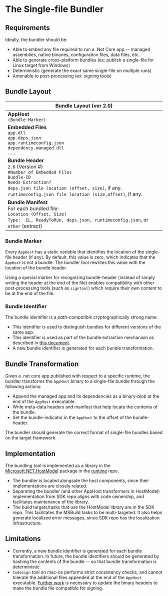 # The Single-file Bundler

## Requirements

Ideally, the bundler should be:

* Able to embed any file required to run a .Net Core app -- managed assemblies, native binaries, configuration files, data files, etc.
* Able to generate cross-platform bundles (ex: publish a single-file for Linux target from Windows)
* Deterministic (generate the exact same single-file on multiple runs)
* Amenable to post-processing (ex: signing tools)

## Bundle Layout

| Bundle Layout (ver 2.0) |
| ------------------------------------------------------------ |
| **AppHost**<br />`(Bundle-Marker)`                               |
| **Embedded Files**<br />`app.dll` <br />`app.deps.json`<br />`app.runtimeconfig.json`<br />`dependency.managed.dll`<br />`...`<br /> |
| **Bundle Header** <br />`2.0` (Version #)<br /> `#Number of Embedded Files`<br />`Bundle-ID` <br />`Needs Extraction?`<br />`deps.json file location (offset, size)`, if any.<br />`runtimeconfig.json file location (size,offset)`, if any. |
| **Bundle Manifest**<br />For each bundled file:<br />   `Location (Offset, Size)`<br />   `Type:  IL, ReadyToRun, deps.json, runtimeconfig.json`, or `other` (extract) |

### Bundle Marker

Every `AppHost` has a static variable that identifies the location of the single-file header (if any).  By default, this value is zero, which indicates that the `AppHost` is not a bundle. The bundler tool rewrites this value with the location of the bundle header. 

Using a special marker for recognizing bundle-header (instead of simply writing the header at the end of the file) enables compatibility with other post-processing tools (such as `signtool`) which require their own content to be at the end of the file.

### Bundle Identifier

The bundle identifier is a *path-compatible* cryptographically strong name. 

* This identifier is used to distinguish bundles for different versions of the same app.
* This identifier is used as part of the bundle extraction mechanism as described in [this document](extract.md).
* A new bundle identifier is generated for each bundle transformation.  

## Bundle Transformation

Given a .net core app published with respect to a specific runtime, the bundler transforms the `AppHost` binary to a single-file bundle through the following actions:

* Append the managed app and its dependencies as a binary-blob at the end of the `AppHost` executable. 
* Write meta-data headers and manifest that help locate the contents of the bundle.
* Set the bundle-indicator in the `AppHost` to the offset of the bundle-header.

The bundler should generate the correct format of single-file bundles based on the target framework.

## Implementation

The bundling tool is implemented as a library in the [Microsoft.NET.HostModel](https://www.nuget.org/packages/Microsoft.NET.HostModel/) package in the [runtime](https://github.com/dotnet/runtime) repo. 

* The bundler is located alongside the host components, since their implementations are closely related.
* Separating the bundler (and other AppHost transformers in HostModel) implementation from SDK repo aligns with code ownership, and facilitates maintenance of the library. 
* The build targets/tasks that use the HostModel library are in the SDK repo. This facilitates the MSBuild tasks to be multi-targeted. It also helps generate localized error messages, since SDK repo has the localization infrastructure. 

## Limitations

* Currently, a new bundle identifier is generated for each bundle transformation.  In future, the bundle identifiers should be generated by hashing the contents of the bundle -- so that bundle transformation is deterministic.
*  `Codesign` tool on mac-os performs strict consistency checks, and cannot tolerate the additional files appended at the end of the `AppHost` executable. [Further work](https://github.com/dotnet/core-setup/issues/7065) is necessary to update the binary headers to make the bundle file compatible for signing. 

